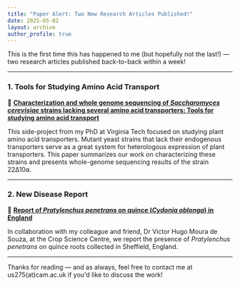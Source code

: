 ```yaml
---
title: "Paper Alert: Two New Research Articles Published!"
date: 2025-05-02
layout: archive
author_profile: true
---
```


This is the first time this has happened to me (but hopefully not the last!) — two research articles published back-to-back within a week!

---

### 1. Tools for Studying Amino Acid Transport

📄 **[Characterization and whole genome sequencing of *Saccharomyces cerevisiae* strains lacking several amino acid transporters: Tools for studying amino acid transport](https://doi.org/10.1371/journal.pone.0315789)**

This side-project from my PhD at Virginia Tech focused on studying plant amino acid transporters. Mutant yeast strains that lack their endogenous transporters serve as a great system for heterologous expression of plant transporters. This paper summarizes our work on characterizing these strains and presents whole-genome sequencing results of the strain 22∆10⍺.

---

### 2. New Disease Report

📄 **[Report of *Pratylenchus penetrans* on quince (*Cydonia oblonga*) in England](https://doi.org/10.1094/PDIS-02-25-0372-PDN)**

In collaboration with my colleague and friend, Dr Victor Hugo Moura de Souza, at the Crop Science Centre, we report the presence of *Pratylenchus penetrans* on quince roots collected in Sheffield, England.

---

Thanks for reading — and as always, feel free to contact me at us275(at)cam.ac.uk if you'd like to discuss the work!
